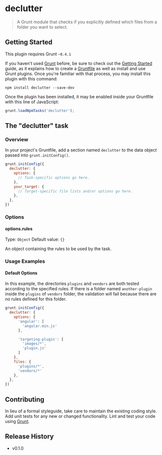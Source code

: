 # declutter

> A Grunt module that checks if you explicitly defined which files from a folder you want to select.

## Getting Started
This plugin requires Grunt `~0.4.1`

If you haven't used [Grunt](http://gruntjs.com/) before, be sure to check out the [Getting Started](http://gruntjs.com/getting-started) guide, as it explains how to create a [Gruntfile](http://gruntjs.com/sample-gruntfile) as well as install and use Grunt plugins. Once you're familiar with that process, you may install this plugin with this command:

```shell
npm install declutter --save-dev
```

Once the plugin has been installed, it may be enabled inside your Gruntfile with this line of JavaScript:

```js
grunt.loadNpmTasks('declutter');
```

## The "declutter" task

### Overview
In your project's Gruntfile, add a section named `declutter` to the data object passed into `grunt.initConfig()`.

```js
grunt.initConfig({
  declutter: {
    options: {
      // Task-specific options go here.
    },
    your_target: {
      // Target-specific file lists and/or options go here.
    },
  },
})
```

### Options

#### options.rules
Type: `Object`
Default value: `{}`

An object containing the rules to be used by the task.

### Usage Examples

#### Default Options
In this example, the directories `plugins` and `vendors` are both tested according to the specified rules.
If there is a folder named `another-plugin` inside the `plugins` of `vendors` folder, the validation will fail because there are no rules defined for this folder.


```js
grunt.initConfig({
  declutter: {
    options: {
      'angular': [
        'angular.min.js'
      ],

      'targeting-plugin': [
        'images/*',
        'plugin.js'
      ]
    },
    files: {
      'plugins/*',
      'vendors/*'
    },
  },
})
```

## Contributing
In lieu of a formal styleguide, take care to maintain the existing coding style. Add unit tests for any new or changed functionality. Lint and test your code using [Grunt](http://gruntjs.com/).

## Release History
 * v0.1.0
 